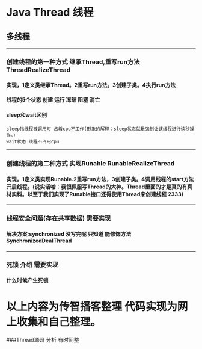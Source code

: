 # Java Thread 线程
## 多线程
------
### 创建线程的第一种方式 继承Thread,重写run方法 ThreadRealizeThread
#### 实现，1定义类继承Thread。2重写run方法。3创建子类。4执行run方法
#### 线程的5个状态 创建 运行 冻结 阻塞 消亡
#### sleep和wait区别
	sleep指线程被调用时 占着cpu不工作(形象的解释：sleep状态就是强制让该线程进行读秒操作。)
	wait状态 线程不占用cpu
------

### 创建线程的第二种方式 实现Runable RunableRealizeThread
#### 实现。1定义类实现Runable.2重写run方法，3创建子类。4调用线程的start方法开启线程。(说实话哈：我很佩服写Thread的大神。Thread里面的才是真的有真材实料。以至于我们实现了Runable接口还得使用Thread来创建线程 2333)
------

### 线程安全问题(存在共享数据) 需要实现
#### 解决方案:synchronized 没写完呢 只知道 能修饰方法SynchronizedDealThread
------

### 死锁 介绍 需要实现
#### 什么时候产生死锁

# 以上内容为传智播客整理 代码实现为网上收集和自己整理。

###Thread源码  分析 有时间整

